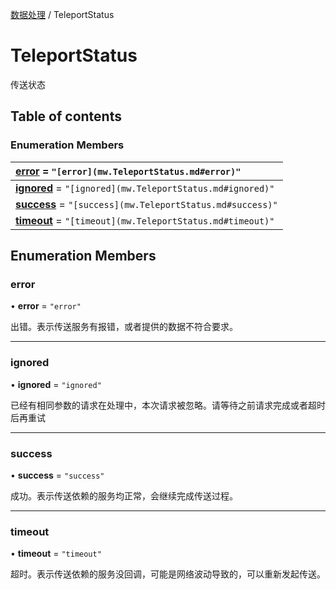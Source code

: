 [数据处理](../groups/数据处理.数据处理.md) / TeleportStatus

# TeleportStatus <Badge type="tip" text="Enumeration" /> <Score text="TeleportStatus" />

传送状态

## Table of contents

### Enumeration Members <Score text="Enumeration" /> 
| **[error](mw.TeleportStatus.md#error)** = ``"[error](mw.TeleportStatus.md#error)"``  |
| :----- |
| **[ignored](mw.TeleportStatus.md#ignored)** = ``"[ignored](mw.TeleportStatus.md#ignored)"`` |
| **[success](mw.TeleportStatus.md#success)** = ``"[success](mw.TeleportStatus.md#success)"`` |
| **[timeout](mw.TeleportStatus.md#timeout)** = ``"[timeout](mw.TeleportStatus.md#timeout)"`` |

## Enumeration Members

### error <Score text="error" /> 

• **error** = ``"error"``

出错。表示传送服务有报错，或者提供的数据不符合要求。

___

### ignored <Score text="ignored" /> 

• **ignored** = ``"ignored"``

已经有相同参数的请求在处理中，本次请求被忽略。请等待之前请求完成或者超时后再重试

___

### success <Score text="success" /> 

• **success** = ``"success"``

成功。表示传送依赖的服务均正常，会继续完成传送过程。

___

### timeout <Score text="timeout" /> 

• **timeout** = ``"timeout"``

超时。表示传送依赖的服务没回调，可能是网络波动导致的，可以重新发起传送。
